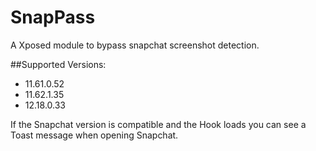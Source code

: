 # SnapPass
A Xposed module to bypass snapchat screenshot detection.

##Supported Versions:
- 11.61.0.52
- 11.62.1.35
- 12.18.0.33

If the Snapchat version is compatible and the Hook loads you can see a Toast message when opening Snapchat.
